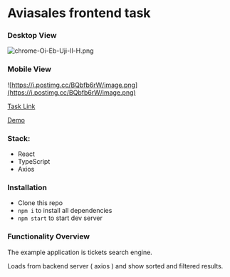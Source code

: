 # Aviasales frontend task
### Desktop View
![chrome-Oi-Eb-Uji-Il-H.png](https://i.postimg.cc/5tkwxHJ7/chrome-Oi-Eb-Uji-Il-H.png)
### Mobile View
![https://i.postimg.cc/BQbfb6rW/image.png](https://i.postimg.cc/BQbfb6rW/image.png)


[Task Link](https://github.com/KosyanMedia/test-tasks/tree/master/aviasales_frontend)

[Demo](https://aviasales.croudpro.vercel.app)

### Stack: 
* React
* TypeScript
* Axios

### Installation
* Clone this repo
* ```npm i``` to install all dependencies
* ```npm start``` to start dev server

### Functionality Overview
The example application is tickets search engine. 

Loads from backend server ( axios ) and show sorted and filtered results. 



